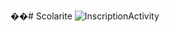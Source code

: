 ��#   S c o l a r i t e 
![InscriptionActivity](https://github.com/makhtar7186/Scolarite/assets/160037523/ed652df0-ce4d-4b13-a568-5ac18690c2f2)

 
 
